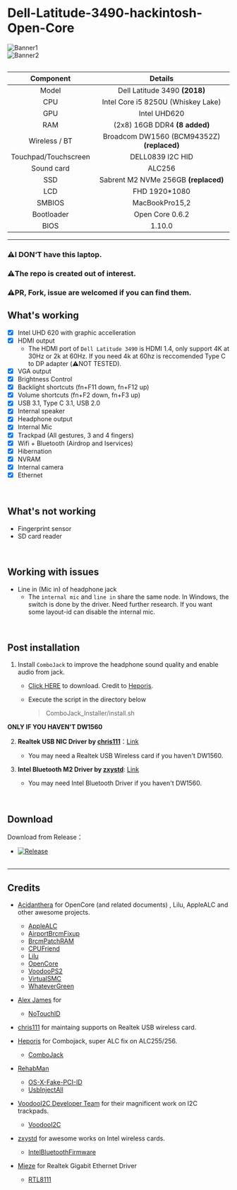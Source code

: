 # Dell-Latitude-3490-hackintosh-Open-Core
![Banner1](https://github.com/huburtx/Dell-Latitude-3490-hackintosh-Open-Core-0.6.2/blob/main/GHContents/banner1.jpg)
</br>
![Banner2](https://github.com/huburtx/Dell-Latitude-3490-hackintosh-Open-Core-0.6.2/blob/main/GHContents/banner2.jpg)
</br>
##  
| **Component** | **Details**                                                                                                         |
|:--------------:|:------------------------------------------------------------------------------------------------------------------:|
|Model |  Dell Latitude 3490 **(2018)**|
| CPU |    Intel Core i5 8250U (Whiskey Lake) |
| GPU | Intel UHD620 |
|RAM  |    (2x8) 16GB DDR4 **(8 added)**|
| Wireless / BT  | Broadcom DW1560 (BCM94352Z) **(replaced)**<br>|
| Touchpad/Touchscreen|  DELL0839 l2C HID  |
| Sound card |  ALC256 |
|SSD | Sabrent M2 NVMe 256GB **(replaced)**<br>|
| LCD | FHD 1920*1080|
|SMBIOS | MacBookPro15,2|
| Bootloader | Open Core 0.6.2 |
| BIOS | 1.10.0 |
--------
### ⚠️I DON‘T have this laptop. 
### ⚠️The repo is created out of interest.
### ⚠️PR, Fork, issue are welcomed if you can find them.


## What's working
- [x] Intel UHD 620 with graphic accelleration
- [x] HDMI output
   - The HDMI port of `Dell Latitude 3490` is HDMI 1.4, only support 4K at 30Hz or 2k at 60Hz. If you need 4k at 60hz is reccomended Type C to DP adapter (⚠️NOT TESTED).
- [x] VGA output
- [x] Brightness Control
- [x] Backlight shortcuts (fn+F11 down, fn+F12 up)
- [x] Volume shortcuts (fn+F2 down, fn+F3 up)
- [x] USB 3.1, Type C 3.1, USB 2.0
- [x] Internal speaker
- [x] Headphone output
- [x] Internal Mic
- [x] Trackpad (All gestures, 3 and 4 fingers)
- [x] Wifi + Bluetooth (Airdrop and Iservices)
- [x] Hibernation
- [x] NVRAM
- [x] Internal camera
- [x] Ethernet
</br>


## What's not working 
-  Fingerprint sensor
-  SD card reader
</br>

## Working with issues
- Line in (Mic in) of headphone jack 
   - The `internal mic` and `line in` share the same node. In Windows, the switch is done by the driver. Need further research. If you want some layout-id can disable the internal mic.

</br>


## Post installation
   1. Install `ComboJack` to improve the headphone sound quality and enable audio from jack. 
      - [Click HERE](https://github.com/Heporis/ComboJack) to download. Credit to [Heporis](https://github.com/Heporis).
      - Execute the script in the directory below
         
         > ComboJack_Installer/install.sh
   
   **ONLY IF YOU HAVEN'T DW1560**

   2. **Realtek USB NIC Driver by [chris111](https://github.com/chris1111)**：[Link](https://github.com/chris1111/Wireless-USB-Adapter/files/4301778/Wireless.USB.Adapter-V11.zip)  
      - You may need a Realtek USB Wireless card if you haven't DW1560.

   3. **Intel Bluetooth M2 Driver by [zxystd](https://github.com/zxystd)**: [Link](https://github.com/OpenIntelWireless/IntelBluetoothFirmware/releases)
      - You may need Intel Bluetooth Driver if you haven't DW1560.


</br>

## Download 
   Download from Release：

   - [![Release](https://img.shields.io/github/release/huburtx/Dell-Latitude-3490-hackintosh-Open-Core-0.6.2.svg)](https://github.com/huburtx/Dell-Latitude-3490-hackintosh-Open-Core-0.6.2/releases)
</br></br>



____________
 ## Credits
 - [Acidanthera](https://github.com/acidanthera) for OpenCore (and related documents) , Lilu, AppleALC and other awesome projects.
   - [AppleALC](https://github.com/acidanthera/AppleALC)
   - [AirportBrcmFixup](https://github.com/acidanthera/airportbrcmfixup)
   - [BrcmPatchRAM](https://github.com/acidanthera/BrcmPatchRAM)
   - [CPUFriend](https://github.com/acidanthera/CPUFriend)
   - [Lilu](https://github.com/acidanthera/Lilu)
   - [OpenCore](https://github.com/acidanthera/OpenCorePkg)
   - [VoodooPS2](https://github.com/acidanthera/VoodooPS2)
   - [VirtualSMC](https://github.com/acidanthera/VirtualSMC)
   - [WhateverGreen](https://github.com/acidanthera/WhateverGreen)
   
- [Alex James](https://github.com/al3xtjames) for
   - [NoTouchID](https://github.com/al3xtjames/NoTouchID)

- [chris111](https://github.com/chris1111) for maintaing supports on Realtek USB wireless card.  

- [Heporis](https://github.com/Heporis) for Combojack, super ALC fix on ALC255/256.
   - [ComboJack](https://github.com/randomprofilename/ComboJack)

- [RehabMan](https://github.com/RehabMan)
   - [OS-X-Fake-PCI-ID](https://github.com/RehabMan/OS-X-Fake-PCI-ID)
   - [UsbInjectAll](https://github.com/RehabMan/OS-X-USB-Inject-All)

- [VoodooI2C Developer Team](https://github.com/VoodooI2C) for their magnificent work on I2C trackpads.  
   - [VoodooI2C](https://github.com/VoodooI2C/VoodooI2C)

- [zxystd](https://github.com/zxystd)  for awesome works on Intel wireless cards.  
   - [IntelBluetoothFirmware](https://github.com/zxystd/IntelBluetoothFirmware)

- [Mieze](https://github.com/Mieze) for Realtek Gigabit Ethernet Driver
   - [RTL8111](https://github.com/Mieze/RTL8111_driver_for_OS_X/releases)
